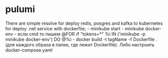# pulumi
There are simple resolve for deploy redis, posgres and kafka to kubernetes 
for deploy .net service with dockerfile; - minikube start - minikube docker-env - если cmd то пишем @FOR /f "tokens=*" %i IN ('minikube -p minikube docker-env') DO @%i  - docker build -t tagName -f Dockerfile . (для каждого образа в папке, где лежит Dockerfile). Либо настроить docker-compose.yaml
